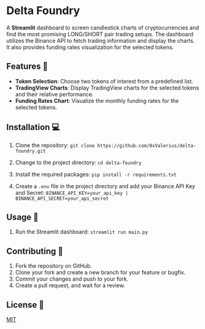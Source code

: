 # Delta Foundry

A **Streamlit** dashboard to screen candlestick charts of cryptocurrencies and find the most promising LONG/SHORT pair trading setups. The dashboard utilizes the Binance API to fetch trading information and display the charts. It also provides funding rates visualization for the selected tokens.

## Features 🌟

- **Token Selection**: Choose two tokens of interest from a predefined list.
- **TradingView Charts**: Display TradingView charts for the selected tokens and their relative performance.
- **Funding Rates Chart**: Visualize the monthly funding rates for the selected tokens.

## Installation 💻

1. Clone the repository: `git clone https://github.com/0xValerius/delta-foundry.git`

2. Change to the project directory: `cd delta-foundry`

3. Install the required packages: `pip install -r requirements.txt`

4. Create a `.env` file in the project directory and add your Binance API Key and Secret: `BINANCE_API_KEY=your_api_key | BINANCE_API_SECRET=your_api_secret`

## Usage 🚀

1. Run the Streamlit dashboard: `streamlit run main.py`

## Contributing 🤝

1. Fork the repository on GitHub.
2. Clone your fork and create a new branch for your feature or bugfix.
3. Commit your changes and push to your fork.
4. Create a pull request, and wait for a review.

## License 📄

[MIT](https://choosealicense.com/licenses/mit/)
